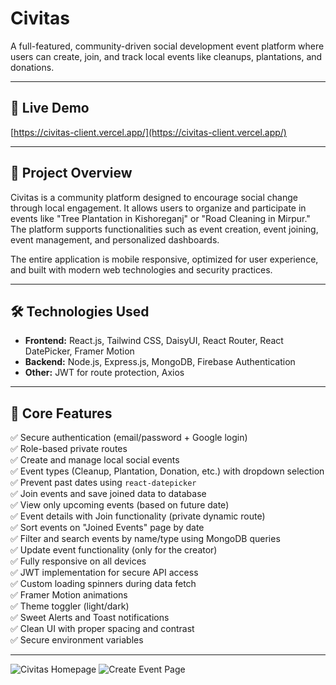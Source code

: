 # Civitas

A full-featured, community-driven social development event platform where users can create, join, and track local events like cleanups, plantations, and donations.

---

## 🚀 Live Demo

[https://civitas-client.vercel.app/](https://civitas-client.vercel.app/)

---

## 📝 Project Overview

Civitas is a community platform designed to encourage social change through local engagement. It allows users to organize and participate in events like "Tree Plantation in Kishoreganj" or "Road Cleaning in Mirpur." The platform supports functionalities such as event creation, event joining, event management, and personalized dashboards.

The entire application is mobile responsive, optimized for user experience, and built with modern web technologies and security practices.

---

## 🛠️ Technologies Used

- **Frontend:** React.js, Tailwind CSS, DaisyUI, React Router, React DatePicker, Framer Motion
- **Backend:** Node.js, Express.js, MongoDB, Firebase Authentication
- **Other:** JWT for route protection, Axios

---

## 🌟 Core Features

✅ Secure authentication (email/password + Google login)  
✅ Role-based private routes  
✅ Create and manage local social events  
✅ Event types (Cleanup, Plantation, Donation, etc.) with dropdown selection  
✅ Prevent past dates using `react-datepicker`  
✅ Join events and save joined data to database  
✅ View only upcoming events (based on future date)  
✅ Event details with Join functionality (private dynamic route)  
✅ Sort events on "Joined Events" page by date  
✅ Filter and search events by name/type using MongoDB queries  
✅ Update event functionality (only for the creator)  
✅ Fully responsive on all devices  
✅ JWT implementation for secure API access  
✅ Custom loading spinners during data fetch  
✅ Framer Motion animations  
✅ Theme toggler (light/dark)  
✅ Sweet Alerts and Toast notifications  
✅ Clean UI with proper spacing and contrast  
✅ Secure environment variables

---


![Civitas Homepage](screenshots/homepage.png)
![Create Event Page](screenshots/create-event.png)
